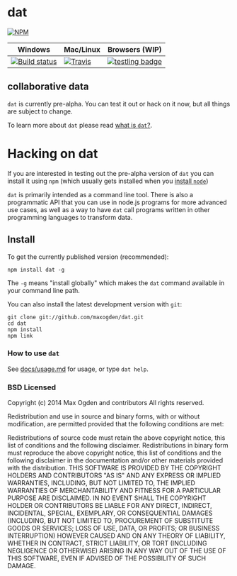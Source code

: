 # dat

[![NPM](https://nodei.co/npm/dat.png?global=true)](https://nodei.co/npm/dat/)

Windows        | Mac/Linux    | Browsers (WIP) 
-------------- | ------------ | --------------
[![Build status](https://ci.appveyor.com/api/projects/status/s236036xnglo4v5l)](https://ci.appveyor.com/project/maxogden/dat) | [![Travis](http://img.shields.io/travis/maxogden/dat.svg?style=flat)](https://travis-ci.org/maxogden/dat) | [![testling badge](https://ci.testling.com/maxogden/dat.png)](https://ci.testling.com/maxogden/dat)

## collaborative data

`dat` is currently pre-alpha. You can test it out or hack on it now, but all things are subject to change.

To learn more about `dat` please read [what is `dat`?](docs/what-is-dat.md).

# Hacking on dat

If you are interested in testing out the pre-alpha version of `dat` you can install it using `npm` (which usually gets installed when you [install `node`](http://nodejs.org/))

`dat` is primarily intended as a command line tool. There is also a programmatic API that you can use in node.js programs for more advanced use cases, as well as a way to have `dat` call programs written in other programming languages to transform data.

## Install

To get the currently published version (recommended):

```
npm install dat -g
```

The `-g` means "install globally" which makes the `dat` command available in your command line path.

You can also install the latest development version with `git`:

```
git clone git://github.com/maxogden/dat.git
cd dat
npm install
npm link
```

### How to use `dat`

See [docs/usage.md](docs/usage.md) for usage, or type `dat help`.

### BSD Licensed

Copyright (c) 2014 Max Ogden and contributors
All rights reserved.

Redistribution and use in source and binary forms, with or without modification, are permitted provided that the following conditions are met:

Redistributions of source code must retain the above copyright notice, this list of conditions and the following disclaimer.
Redistributions in binary form must reproduce the above copyright notice, this list of conditions and the following disclaimer in the documentation and/or other materials provided with the distribution.
THIS SOFTWARE IS PROVIDED BY THE COPYRIGHT HOLDERS AND CONTRIBUTORS "AS IS" AND ANY EXPRESS OR IMPLIED WARRANTIES, INCLUDING, BUT NOT LIMITED TO, THE IMPLIED WARRANTIES OF MERCHANTABILITY AND FITNESS FOR A PARTICULAR PURPOSE ARE DISCLAIMED. IN NO EVENT SHALL THE COPYRIGHT HOLDER OR CONTRIBUTORS BE LIABLE FOR ANY DIRECT, INDIRECT, INCIDENTAL, SPECIAL, EXEMPLARY, OR CONSEQUENTIAL DAMAGES (INCLUDING, BUT NOT LIMITED TO, PROCUREMENT OF SUBSTITUTE GOODS OR SERVICES; LOSS OF USE, DATA, OR PROFITS; OR BUSINESS INTERRUPTION) HOWEVER CAUSED AND ON ANY THEORY OF LIABILITY, WHETHER IN CONTRACT, STRICT LIABILITY, OR TORT (INCLUDING NEGLIGENCE OR OTHERWISE) ARISING IN ANY WAY OUT OF THE USE OF THIS SOFTWARE, EVEN IF ADVISED OF THE POSSIBILITY OF SUCH DAMAGE.
